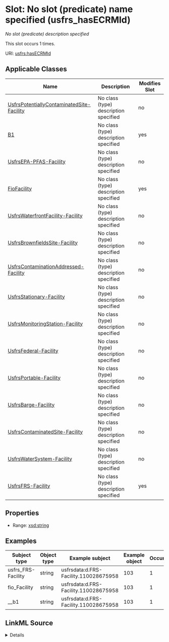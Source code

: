

# Slot: No slot (predicate) name specified (usfrs_hasECRMId)


_No slot (predicate) description specified_






This slot occurs 1 times.


URI: [usfrs:hasECRMId](http://sawgraph.spatialai.org/v1/us-frs#hasECRMId)



<!-- no inheritance hierarchy -->





## Applicable Classes

| Name | Description | Modifies Slot |
| --- | --- | --- |
| [UsfrsPotentiallyContaminatedSite-Facility](../classes/UsfrsPotentiallyContaminatedSite-Facility.md) | No class (type) description specified |  no  |
| [B1](../classes/B1.md) | No class (type) description specified |  yes  |
| [UsfrsEPA-PFAS-Facility](../classes/UsfrsEPA-PFAS-Facility.md) | No class (type) description specified |  no  |
| [FioFacility](../classes/FioFacility.md) | No class (type) description specified |  yes  |
| [UsfrsWaterfrontFacility-Facility](../classes/UsfrsWaterfrontFacility-Facility.md) | No class (type) description specified |  no  |
| [UsfrsBrownfieldsSite-Facility](../classes/UsfrsBrownfieldsSite-Facility.md) | No class (type) description specified |  no  |
| [UsfrsContaminationAddressed-Facility](../classes/UsfrsContaminationAddressed-Facility.md) | No class (type) description specified |  no  |
| [UsfrsStationary-Facility](../classes/UsfrsStationary-Facility.md) | No class (type) description specified |  no  |
| [UsfrsMonitoringStation-Facility](../classes/UsfrsMonitoringStation-Facility.md) | No class (type) description specified |  no  |
| [UsfrsFederal-Facility](../classes/UsfrsFederal-Facility.md) | No class (type) description specified |  no  |
| [UsfrsPortable-Facility](../classes/UsfrsPortable-Facility.md) | No class (type) description specified |  no  |
| [UsfrsBarge-Facility](../classes/UsfrsBarge-Facility.md) | No class (type) description specified |  no  |
| [UsfrsContaminatedSite-Facility](../classes/UsfrsContaminatedSite-Facility.md) | No class (type) description specified |  no  |
| [UsfrsWaterSystem-Facility](../classes/UsfrsWaterSystem-Facility.md) | No class (type) description specified |  no  |
| [UsfrsFRS-Facility](../classes/UsfrsFRS-Facility.md) | No class (type) description specified |  yes  |







## Properties

* Range: [xsd:string](http://www.w3.org/2001/XMLSchema#string)






## Examples

| Subject type | Object type | Example subject | Example object | Occurrences |
| --- | --- | --- | --- | --- |
| usfrs_FRS-Facility | string | usfrsdata:d.FRS-Facility.110028675958 | 103 | 1 |
| fio_Facility | string | usfrsdata:d.FRS-Facility.110028675958 | 103 | 1 |
| __b1 | string | usfrsdata:d.FRS-Facility.110028675958 | 103 | 1 |




## LinkML Source

<details>

```yaml
name: usfrs_hasECRMId
annotations:
  count:
    tag: count
    value: 1
description: No slot (predicate) description specified
title: No slot (predicate) name specified
examples:
- object:
    example_object: '103'
    example_object_type: string
    example_predicate: usfrs:hasECRMId
    example_subject: usfrsdata:d.FRS-Facility.110028675958
    example_subject_type: usfrs_FRS-Facility
- object:
    example_object: '103'
    example_object_type: string
    example_predicate: usfrs:hasECRMId
    example_subject: usfrsdata:d.FRS-Facility.110028675958
    example_subject_type: fio_Facility
- object:
    example_object: '103'
    example_object_type: string
    example_predicate: usfrs:hasECRMId
    example_subject: usfrsdata:d.FRS-Facility.110028675958
    example_subject_type: __b1
from_schema: fio-kg
rank: 1000
slot_uri: usfrs:hasECRMId
alias: usfrs_hasECRMId
domain_of:
- __b1
- fio_Facility
- usfrs_FRS-Facility
range: string

```
</details>